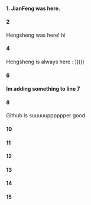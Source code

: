 #### 1. JianFeng was here.
#### 2
Hengsheng was here! hi
#### 4
Hengsheng is always here : )))))
#### 6
####  Im adding something to line 7
#### 8
Github is suuuuupppppper good 
#### 10
#### 11
#### 12
#### 13
#### 14
#### 15